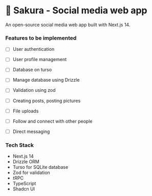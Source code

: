 # 🌸 Sakura - Social media web app

An open-source social media web app built with Next.js 14.

### Features to be implemented

- [ ] User authentication
- [ ] User profile management
- [ ] Database on turso
- [ ] Manage database using Drizzle
- [ ] Validation using zod
- [ ] Creating posts, posting pictures
- [ ] File uploads
- [ ] Follow and connect with other people
- [ ] Direct messaging


### Tech Stack
- Next.js 14
- Drizzle ORM
- Turso for SQLite database
- Zod for validation
- tRPC
- TypeScript
- Shadcn UI

